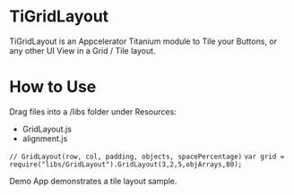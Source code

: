TiGridLayout
============

TiGridLayout is an Appcelerator Titanium module to Tile your Buttons, or any other UI View in a Grid / Tile layout.

How to Use
===========
Drag files into a /libs folder under Resources:
- GridLayout.js
- alignment.js

`// GridLayout(row, col, padding, objects, spacePercentage)`
`var grid = require("libs/GridLayout").GridLayout(3,2,5,objArrays,80);`

Demo App demonstrates a tile layout sample.

